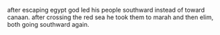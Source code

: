 after escaping egypt god led his people southward instead of toward canaan. after
crossing the red sea he took them to marah and then elim, both going southward again.
